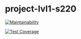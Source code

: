 # project-lvl1-s220

[![Maintainability](https://api.codeclimate.com/v1/badges/decae9d883f854b5f88e/maintainability)](https://codeclimate.com/github/soulfire23/project-lvl1-s220/maintainability)

[![Test Coverage](https://api.codeclimate.com/v1/badges/decae9d883f854b5f88e/test_coverage)](https://codeclimate.com/github/soulfire23/project-lvl1-s220/test_coverage)